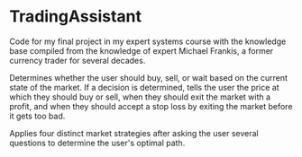 # TradingAssistant
Code for my final project in my expert systems course with the knowledge base compiled from the knowledge of expert Michael Frankis, a former currency trader for several decades.

Determines whether the user should buy, sell, or wait based on the current state of the market. If a decision is
determined, tells the user the price at which they should buy or sell, when they should exit the market with a profit, 
and when they should accept a stop loss by exiting the market before it gets too bad.

Applies four distinct market strategies after asking the user several questions to determine the user's optimal
path.
